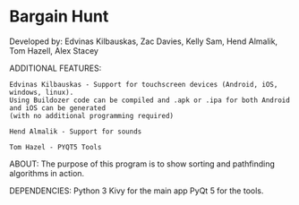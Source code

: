 # Bargain Hunt
Developed by: Edvinas Kilbauskas, Zac Davies, Kelly Sam, Hend Almalik, Tom Hazell, Alex Stacey

ADDITIONAL FEATURES:

	Edvinas Kilbauskas - Support for touchscreen devices (Android, iOS, windows, linux).
	Using Buildozer code can be compiled and .apk or .ipa for both Android and iOS can be generated
	(with no additional programming required)

	Hend Almalik - Support for sounds
	
	Tom Hazel - PYQT5 Tools
	
	

ABOUT:
The purpose of this program is to show sorting and pathfinding algorithms in action.

DEPENDENCIES:
Python 3
Kivy for the main app
PyQt 5 for the tools.



